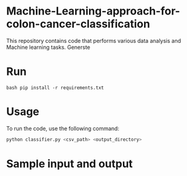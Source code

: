 # Machine-Learning-approach-for-colon-cancer-classification
This repository contains code that performs various data analysis and Machine learning tasks. Generste 

# Run 
``bash
pip install -r requirements.txt
``
# Usage
To run the code, use the following command:
```bash
python classifier.py <csv_path> <output_directory>
```
# Sample input and output



